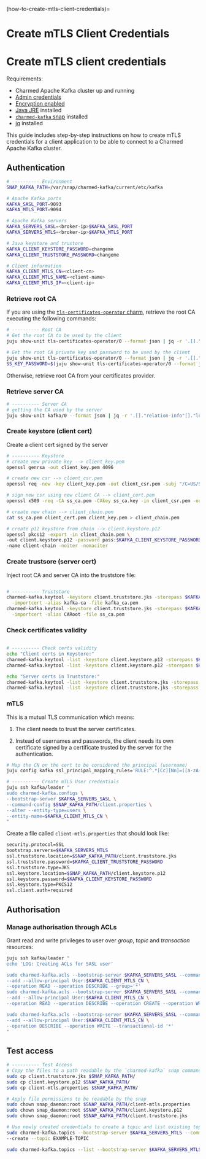 (how-to-create-mtls-client-credentials)=
# Create mTLS Client Credentials

# Create mTLS client credentials

Requirements:

- Charmed Apache Kafka cluster up and running
- [Admin credentials](./h-manage-app.md)
- [Encryption enabled](./h-enable-encryption.md)
- [Java JRE](https://ubuntu.com/tutorials/install-jre#1-overview) installed
- [`charmed-kafka` snap](https://snapcraft.io/charmed-kafka) installed
- [jq](https://snapcraft.io/jq) installed

This guide includes step-by-step instructions on how to create mTLS credentials for a client application to be able to connect to a Charmed Apache Kafka cluster.

## Authentication

```bash
# ---------- Environment
SNAP_KAFKA_PATH=/var/snap/charmed-kafka/current/etc/kafka

# Apache Kafka ports
KAFKA_SASL_PORT=9093
KAFKA_MTLS_PORT=9094

# Apache Kafka servers
KAFKA_SERVERS_SASL=<broker-ip>$KAFKA_SASL_PORT
KAFKA_SERVERS_MTLS=<broker-ip>$KAFKA_MTLS_PORT

# Java keystore and trustore
KAFKA_CLIENT_KEYSTORE_PASSWORD=changeme
KAFKA_CLIENT_TRUSTSTORE_PASSWORD=changeme

# Client information
KAFKA_CLIENT_MTLS_CN=<client-cn>
KAFKA_CLIENT_MTLS_NAME=<client-name>
KAFKA_CLIENT_MTLS_IP=<client-ip>
```

### Retrieve root CA

If you are using the [`tls-certificates-operator` charm](https://charmhub.io/tls-certificates-operator), retrieve the root CA executing the following commands:

```bash
# ---------- Root CA
# Get the root CA to be used by the client
juju show-unit tls-certificates-operator/0 --format json | jq -r '.[]."relation-info"[]."application-data"."self_signed_ca_certificate" // empty' > ss_ca.pem

# Get the root CA private key and password to be used by the client
juju show-unit tls-certificates-operator/0 --format json | jq -r '.[]."relation-info"[]."application-data"."self_signed_ca_private_key" // empty' > ss_ca.key
SS_KEY_PASSWORD=$(juju show-unit tls-certificates-operator/0 --format json | jq -r '.[]."relation-info"[]."application-data"."self_signed_ca_private_key_password" // empty')
```

Otherwise, retrieve root CA from your certificates provider.

### Retrieve server CA

```bash
# ---------- Server CA
# getting the CA used by the server
juju show-unit kafka/0 --format json | jq -r '.[]."relation-info"[]."local-unit".data.ca // empty' > kafka_ca.pem
```

### Create keystore (client cert)

Create a client cert signed by the server

```bash
# ---------- Keystore
# create new private key --> client_key.pem
openssl genrsa -out client_key.pem 4096

# create new csr --> client_csr.pem
openssl req -new -key client_key.pem -out client_csr.pem -subj "/C=US/ST=Denial/L=Springfield/O=Dis/CN=$KAFKA_CLIENT_MTLS_CN"

# sign new csr using new client CA --> client_cert.pem
openssl x509 -req -CA ss_ca.pem -CAkey ss_ca.key -in client_csr.pem -out client_cert.pem -days 365 -CAcreateserial -passin pass:$SS_KEY_PASSWORD

# create new chain --> client_chain.pem
cat ss_ca.pem client_cert.pem client_key.pem > client_chain.pem

# create p12 keystore from chain --> client.keystore.p12
openssl pkcs12 -export -in client_chain.pem \
-out client.keystore.p12 -password pass:$KAFKA_CLIENT_KEYSTORE_PASSWORD \
-name client-chain -noiter -nomaciter
```

### Create trustsore (server cert)

Inject root CA and server CA into the truststore file:

```bash

# ---------- Truststore
charmed-kafka.keytool -keystore client.truststore.jks -storepass $KAFKA_CLIENT_TRUSTSTORE_PASSWORD -noprompt \
  -importcert -alias kafka-ca -file kafka_ca.pem
charmed-kafka.keytool -keystore client.truststore.jks -storepass $KAFKA_CLIENT_TRUSTSTORE_PASSWORD -noprompt \
  -importcert -alias CARoot -file ss_ca.pem
```

### Check certificates validity

```bash

# ---------- Check certs validity
echo "Client certs in Keystore:"
charmed-kafka.keytool -list -keystore client.keystore.p12 -storepass $KAFKA_CLIENT_KEYSTORE_PASSWORD -rfc | grep "Alias name"
charmed-kafka.keytool -list -keystore client.keystore.p12 -storepass $KAFKA_CLIENT_KEYSTORE_PASSWORD -v | grep until

echo "Server certs in Truststore:"
charmed-kafka.keytool -list -keystore client.truststore.jks -storepass $KAFKA_CLIENT_TRUSTSTORE_PASSWORD -rfc | grep "Alias name"
charmed-kafka.keytool -list -keystore client.truststore.jks -storepass $KAFKA_CLIENT_TRUSTSTORE_PASSWORD -v | grep until
```
### mTLS

This is a mutual TLS communication which means:

1. The client needs to trust the server certificates.

2. Instead of usernames and passwords, the client needs its own certificate signed by a certificate trusted by the server for the authentication.

```bash
# Map the CN on the cert to be considered the principal (username)
juju config kafka ssl_principal_mapping_rules='RULE:^.*[Cc][Nn]=([a-zA-Z0-9\.-]*).*$/$1/L,DEFAULT'
```

```bash
# ---------- Create mTLS User credentials
juju ssh kafka/leader "
sudo charmed-kafka.configs \
--bootstrap-server $KAFKA_SERVERS_SASL \
--command-config $SNAP_KAFKA_PATH/client.properties \
--alter --entity-type=users \
--entity-name=$KAFKA_CLIENT_MTLS_CN \
"

```

Create a file called `client-mtls.properties` that should look like:

```bash
security.protocol=SSL
bootstrap.servers=$KAFKA_SERVERS_MTLS
ssl.truststore.location=$SNAP_KAFKA_PATH/client.truststore.jks
ssl.truststore.password=$KAFKA_CLIENT_TRUSTSTORE_PASSWORD
ssl.truststore.type=JKS
ssl.keystore.location=$SNAP_KAFKA_PATH/client.keystore.p12
ssl.keystore.password=$KAFKA_CLIENT_KEYSTORE_PASSWORD
ssl.keystore.type=PKCS12
ssl.client.auth=required
```

## Authorisation

### Manage authorisation through ACLs

Grant read and write privileges to user over _group_, _topic_ and _transaction_ resources:

```bash
juju ssh kafka/leader "
echo 'LOG: Creating ACLs for SASL user'

sudo charmed-kafka.acls --bootstrap-server $KAFKA_SERVERS_SASL --command-config $SNAP_KAFKA_PATH/client.properties \
--add --allow-principal User:$KAFKA_CLIENT_MTLS_CN \
--operation READ --operation DESCRIBE --group='*'
sudo charmed-kafka.acls --bootstrap-server $KAFKA_SERVERS_SASL --command-config $SNAP_KAFKA_PATH/client.properties \
--add --allow-principal User:$KAFKA_CLIENT_MTLS_CN \
--operation READ --operation DESCRIBE --operation CREATE --operation WRITE --operation DELETE --operation ALTER --operation ALTERCONFIGS --topic='*'

sudo charmed-kafka.acls --bootstrap-server $KAFKA_SERVERS_SASL --command-config $SNAP_KAFKA_PATH/client.properties \
--add --allow-principal User:$KAFKA_CLIENT_MTLS_CN \
--operation DESCRIBE --operation WRITE --transactional-id '*'
"
```

## Test access

```bash
# ---------- Test Access
# Copy the files to a path readable by the `charmed-kafka` snap commands
sudo cp client.truststore.jks $SNAP_KAFKA_PATH/
sudo cp client.keystore.p12 $SNAP_KAFKA_PATH/
sudo cp client-mtls.properties $SNAP_KAFKA_PATH/

# Apply file permissions to be readable by the snap
sudo chown snap_daemon:root $SNAP_KAFKA_PATH/client-mtls.properties
sudo chown snap_daemon:root $SNAP_KAFKA_PATH/client.keystore.p12
sudo chown snap_daemon:root $SNAP_KAFKA_PATH/client.truststore.jks

# Use newly created credentials to create a topic and list existing topics
sudo charmed-kafka.topics --bootstrap-server $KAFKA_SERVERS_MTLS --command-config $SNAP_KAFKA_PATH/client-mtls.properties \
--create --topic EXAMPLE-TOPIC

sudo charmed-kafka.topics --list --bootstrap-server $KAFKA_SERVERS_MTLS --command-config $SNAP_KAFKA_PATH/client-mtls.properties
```

